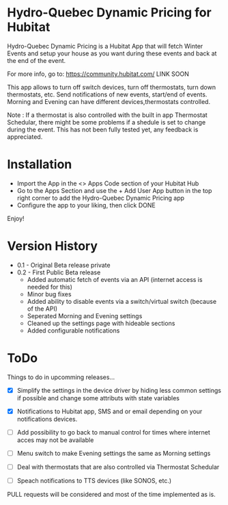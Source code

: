 # Hydro-Quebec Dynamic Pricing for Hubitat

Hydro-Quebec Dynamic Pricing is a Hubitat App that will fetch Winter Events and setup your house as you want during these events and back at the end of the event.

For more info, go to: https://community.hubitat.com/ LINK SOON


This app allows to turn off switch devices, turn off thermostats, turn down thermostats, etc. Send notifications of new events, start/end of events. Morning and Evening can have different devices,thermostats controlled.

Note : If a thermostat is also controlled with the built in app Thermostat Schedular, there might be some problems if a shedule is set to change during the event. This has not been fully tested yet, any feedback is appreciated.


# Installation

* Import the App in the <> Apps Code section of your Hubitat Hub
* Go to the Apps Section and use the + Add User App button in the top right corner to add the Hydro-Quebec Dynamic Pricing app
* Configure the app to your liking, then click DONE

Enjoy!


# Version History

* 0.1 - Original Beta release private
* 0.2 - First Public Beta release 
  * Added automatic fetch of events via an API (internet access is needed for this)
  * Minor bug fixes
  * Added ability to disable events via a switch/virtual switch (because of the API)
  * Seperated Morning and Evening settings
  * Cleaned up the settings page with hideable sections
  * Added configurable notifications

# ToDo

Things to do in upcomming releases...

- [x] Simplify the settings in the device driver by hiding less common settings if possible and change some attributs with state variables
- [x] Notifications to Hubitat app, SMS and or email depending on your notifications devices.
- [ ] Add possibility to go back to manual control for times where internet acces may not be available
- [ ] Menu switch to make Evening settings the same as Morning settings
- [ ] Deal with thermostats that are also controlled via Thermostat Schedular
- [ ] Speach notifications to TTS devices (like SONOS, etc.)



PULL requests will be considered and most of the time implemented as is.
